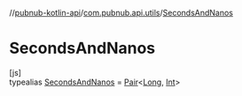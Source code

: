 //[pubnub-kotlin-api](../../../index.md)/[com.pubnub.api.utils](../index.md)/[SecondsAndNanos](index.md)

# SecondsAndNanos

[js]\
typealias [SecondsAndNanos](index.md) = [Pair](https://kotlinlang.org/api/latest/jvm/stdlib/kotlin/-pair/index.html)&lt;[Long](https://kotlinlang.org/api/latest/jvm/stdlib/kotlin/-long/index.html), [Int](https://kotlinlang.org/api/latest/jvm/stdlib/kotlin/-int/index.html)&gt;
